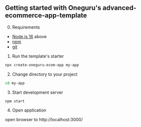 ## Getting started with Oneguru's advanced-ecommerce-app-template

0. Requirements

- [Node.js 16](https://nodejs.org/en/) above
- [npm](https://www.npmjs.com/)
- [git](https://git-scm.com/book/en/v2/Getting-Started-Installing-Git)

1. Run the template's starter
```Bash
npx create-oneguru-ecom-app my-app
```

2. Change directory to your project
```Bash
cd my-app
```

3. Start development server

```Bash
npm start
```

4. Open application

open browser to http://localhost:3000/
